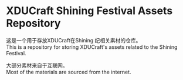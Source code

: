 # XDUCraft Shining Festival Assets Repository

这是一个用于存放XDUCraft在Shining 纪相关素材的仓库。  
This is a repository for storing XDUCraft's assets related to the Shining Festival.

大部分素材来自于互联网。  
Most of the materials are sourced from the internet.
